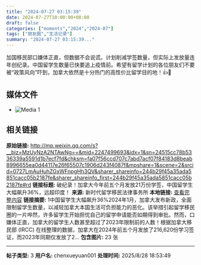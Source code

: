 ```yaml
---
title: "2024-07-27 03:15:39"
date: 2024-07-27T10:00:00+08:00
draft: false
categories: ["moments","2024","2024-07"]
tags: ["朋友圈","生活记录"]
summary: "2024-07-27 03:15:39..."
---
```


加国移民部口嫌体正直，但数据不会说谎。计划削减学签数量，但实际上发放量连年创纪录。中国留学生数量已快要追上疫情前。希望有留学计划的各位朋友们不要被“政策风向”吓到，加拿大依然是十分热门的高性价比留学目的地！👍🥰

## 媒体文件

- ![Media 1](/Moments/photos/2024-07-27/202407270315390.jpg)

## 相关链接

**原始链接:** http://mp.weixin.qq.com/s?__biz=MzUyNzA2NTAwNg==&mid=2247499693&idx=1&sn=24515cc78b5336339a5591d1b7ecf7fd&chksm=fa07f56ccd707c7abd7acf07f84183d8beab8996655ea0d44117e26f65507c1906d243f4087f&mpshare=1&scene=2&srcid=0727LmAuHuhZGxWFnpgHh3QV&sharer_shareinfo=244b29f45a35ada5851cacc05b2187fe&sharer_shareinfo_first=244b29f45a35ada5851cacc05b2187fe#rd
**链接标题:** 破纪录！加拿大今年前五个月发放21万份学签，中国留学生大幅飙升36%，远超印度！
**来源:** 新时代留学移民法律事务所
**本地链接:** [查看完整内容](/link_content/2024/07/2024-07-27/link_content/)
**链接摘要:** 1中国留学生大幅飙升36%2024年1月，加拿大发布新政，全面限制留学生数量，以减轻加拿大本国生活可负担能力的恶化。该举措引起留学移民圈的一片哗然，许多留学生开始担忧自己的留学申请能否如期得到审批。然而，口嫌体正直，加拿大的留学生人数甚至超过了2023年限制前的人数！根据加拿大移民部 (IRCC) 在线整理的数据，加拿大在2024年前五个月发放了216,620份学习签证，而2023年同期仅发放了2...
**包含图片:** 23 张

---

**帖子类型:** 3
**用户名:** chenxueyuan001
**处理时间:** 2025/8/28 18:53:49